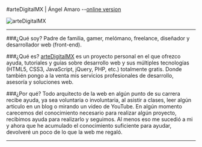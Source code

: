 #arteDigitalMX | Ángel Amaro  --[online version](http://artedigitalmx.github.io/)

![arteDigitalMX](https://raw.githubusercontent.com/arteDigitalMX/admxFramework/master/img/logo.png)

***
###¿Qué soy?
Padre de familia, gamer, melómano, freelance, diseñador y desarrollador web (front-end).

###¿Qué es?
[arteDigitalMX](http://artedigitalmx.xyz) es un proyecto personal en el que ofrezco ayuda, tutoriales y guías sobre desarrollo web y sus múltiples tecnologías (HTML5, CSS3, JavaScript, jQuery, PHP, etc.) totalmente gratis.
Donde también pongo a la venta mis servicios profesionales de desarrollo, asesoría y soluciones web.

###¿Por qué?
Todo arquitecto de la web en algún punto de su carrera recibe ayuda, ya sea voluntaria o involuntaria, al asistir a clases, leer algún articulo en un blog o mirando un video de YouTube.
En algún momento carecemos del conocimiento necesario para realizar algún proyecto, recibimos ayuda para realizarlo y seguimos. Al menos eso me sucedió a mi y ahora que he acumulado el conocimiento suficiente para ayudar, devolveré un poco de lo que la web me regaló.

***